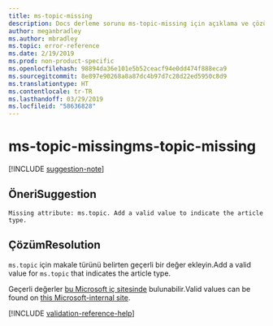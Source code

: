 ```yaml
---
title: ms-topic-missing
description: Docs derleme sorunu ms-topic-missing için açıklama ve çözüm
author: meganbradley
ms.author: mbradley
ms.topic: error-reference
ms.date: 2/19/2019
ms.prod: non-product-specific
ms.openlocfilehash: 98894da36e101e5b52ceacf94e0dd474f888eca9
ms.sourcegitcommit: 8e897e90268a8a87dc4b97d7c28d22ed5950c8d9
ms.translationtype: HT
ms.contentlocale: tr-TR
ms.lasthandoff: 03/29/2019
ms.locfileid: "58636828"
---
```

# <a name="ms-topic-missing"></a><span data-ttu-id="c1513-103">ms-topic-missing</span><span class="sxs-lookup"><span data-stu-id="c1513-103">ms-topic-missing</span></span>

[!INCLUDE [suggestion-note](includes/suggestion-note.md)]

## <a name="suggestion"></a><span data-ttu-id="c1513-104">Öneri</span><span class="sxs-lookup"><span data-stu-id="c1513-104">Suggestion</span></span>

`Missing attribute: ms.topic. Add a valid value to indicate the article type.`

## <a name="resolution"></a><span data-ttu-id="c1513-105">Çözüm</span><span class="sxs-lookup"><span data-stu-id="c1513-105">Resolution</span></span>

<span data-ttu-id="c1513-106">`ms.topic` için makale türünü belirten geçerli bir değer ekleyin.</span><span class="sxs-lookup"><span data-stu-id="c1513-106">Add a valid value for `ms.topic` that indicates the article type.</span></span>

<span data-ttu-id="c1513-107">Geçerli değerler [bu Microsoft iç sitesinde](https://docsmetadatatool.azurewebsites.net/allowlists) bulunabilir.</span><span class="sxs-lookup"><span data-stu-id="c1513-107">Valid values can be found on [this Microsoft-internal site](https://docsmetadatatool.azurewebsites.net/allowlists).</span></span>

<!--make sure to add this file to your includes folder and verify the path-->
[!INCLUDE [validation-reference-help](includes/validation-reference-help.md)]